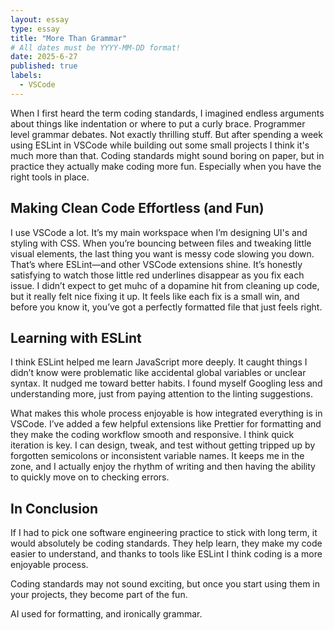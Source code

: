 ```yaml
---
layout: essay
type: essay
title: "More Than Grammar"
# All dates must be YYYY-MM-DD format!
date: 2025-6-27
published: true
labels:
  - VSCode
---
```


When I first heard the term coding standards, I imagined endless arguments about things like indentation or where to put a curly brace. Programmer level grammar debates. Not exactly thrilling stuff. But after spending a week using ESLint in VSCode while building out some small projects I think it's much more than that. Coding standards might sound boring on paper, but in practice they actually make coding more fun. Especially when you have the right tools in place.

## Making Clean Code Effortless (and Fun)

I use VSCode a lot. It’s my main workspace when I’m designing UI's and styling with CSS. When you’re bouncing between files and tweaking little visual elements, the last thing you want is messy code slowing you down. That’s where ESLint—and other VSCode extensions shine.
It’s honestly satisfying to watch those little red underlines disappear as you fix each issue. I didn’t expect to get muhc of a dopamine hit from cleaning up code, but it really felt nice fixing it up. It feels like each fix is a small win, and before you know it, you’ve got a perfectly formatted file that just feels right. 

## Learning with ESLint

I think ESLint helped me learn JavaScript more deeply. It caught things I didn’t know were problematic like accidental global variables or unclear syntax. It nudged me toward better habits. I found myself Googling less and understanding more, just from paying attention to the linting suggestions. 

What makes this whole process enjoyable is how integrated everything is in VSCode. I’ve added a few helpful extensions like Prettier for formatting and they make the coding workflow smooth and responsive. I think quick iteration is key. I can design, tweak, and test without getting tripped up by forgotten semicolons or inconsistent variable names. It keeps me in the zone, and I actually enjoy the rhythm of writing and then having the ability to quickly move on to checking errors.

## In Conclusion

If I had to pick one software engineering practice to stick with long term, it would absolutely be coding standards. They help learn, they make my code easier to understand, and thanks to tools like ESLint I think coding is a more enjoyable process.

Coding standards may not sound exciting, but once you start using them in your projects, they become part of the fun. 




AI used for formatting, and ironically grammar. 
